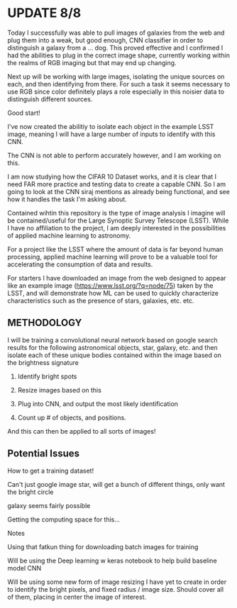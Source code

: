 UPDATE 8/8
===========

Today I successfully was able to pull images of galaxies from the web and plug them into a weak, but good enough, CNN classifier in order to distinguish a galaxy from a ... dog. This proved effective and I confirmed I had the abilities to plug in the correct image shape, currently working within the realms of RGB imaging but that may end up changing. 

Next up will be working with large images, isolating the unique sources on each, and then identifying from there. For such a task it seems necessary to use RGB since color definitely plays a role especially in this noisier data to distinguish different sources. 

Good start!



I've now created the abilitiy to isolate each object in the example LSST image, meaning I will have a large number of inputs to identify with this CNN. 

The CNN is not able to perform accurately however, and I am working on this. 


I am now studying how the CIFAR 10 Dataset works, and it is clear that I need FAR more practice and testing data to create a capable CNN. So I am going to look at the CNN siraj mentions as already being functional, and see how it handles the task I'm asking about. 




Contained wihtin this repository is the type of image analysis I imagine will be contained/useful for the Large Synoptic Survey Telescope (LSST). While I have no affiliation to the project, I am deeply interested in the possibilities of applied machine learning to astronomy. 

For a project like the LSST where the amount of data is far beyond human processing, applied machine learning will prove to be a valuable tool for accelerating the consumption of data and results. 


For starters I have downloaded an image from the web designed to appear like an example image (https://www.lsst.org/?q=node/75) taken by the LSST, and will demonstrate how ML can be used to quickly characterize characteristics such as the presence of stars, galaxies, etc. etc. 



METHODOLOGY
-----------


I will be training a convolutional neural network based on google search results for the following astronomical objects, star, galaxy, etc. and then isolate each of these unique bodies contained within the image based on the brightness signature 


1. Identify bright spots

2. Resize images based on this

3. Plug into CNN, and output the most likely identification

4. Count up # of objects, and positions. 

And this can then be applied to all sorts of images!



Potential Issues
----------------


How to get a training dataset! 

Can't just google image star, will get a bunch of different things, only want the bright circle

galaxy seems fairly possible


Getting the computing space for this... 


Notes

Using that fatkun thing for downloading batch images for training 


Will be using the Deep learning w keras notebook to help build baseline model CNN

Will be using some new form of image resizing I have yet to create in order to identify the bright pixels, and fixed radius / image size. Should cover all of them, placing in center the image of interest. 
